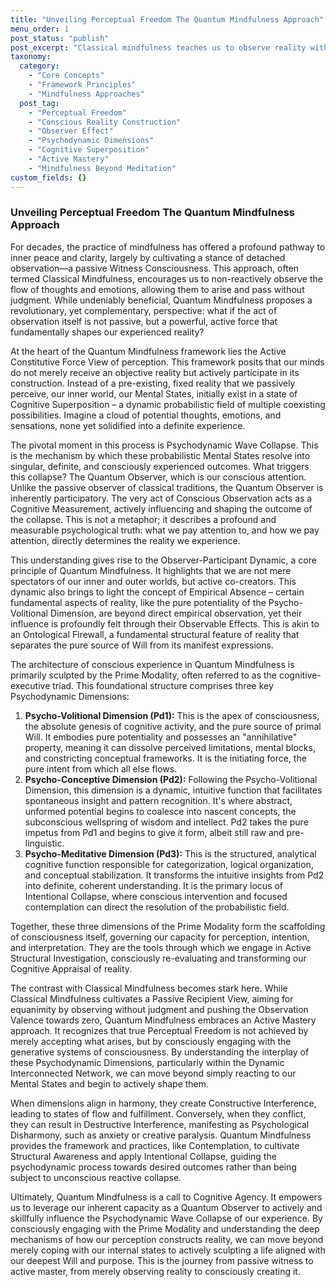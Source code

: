 ```yaml
---
title: "Unveiling Perceptual Freedom The Quantum Mindfulness Approach"
menu_order: 1
post_status: "publish"
post_excerpt: "Classical mindfulness teaches us to observe reality without judgment. But what if observation isn't passive? Quantum Mindfulness introduces a radical shift, revealing how our conscious attention actively shapes the experienced reality, moving us from passive witness to dynamic co-creator of our lives."
taxonomy:
  category:
    - "Core Concepts"
    - "Framework Principles"
    - "Mindfulness Approaches"
  post_tag:
    - "Perceptual Freedom"
    - "Conscious Reality Construction"
    - "Observer Effect"
    - "Psychodynamic Dimensions"
    - "Cognitive Superposition"
    - "Active Mastery"
    - "Mindfulness Beyond Meditation"
custom_fields: {}
---
```


### Unveiling Perceptual Freedom The Quantum Mindfulness Approach

For decades, the practice of mindfulness has offered a profound pathway to inner peace and clarity, largely by cultivating a stance of detached observation—a passive Witness Consciousness. This approach, often termed Classical Mindfulness, encourages us to non-reactively observe the flow of thoughts and emotions, allowing them to arise and pass without judgment. While undeniably beneficial, Quantum Mindfulness proposes a revolutionary, yet complementary, perspective: what if the act of observation itself is not passive, but a powerful, active force that fundamentally shapes our experienced reality?

At the heart of the Quantum Mindfulness framework lies the Active Constitutive Force View of perception. This framework posits that our minds do not merely receive an objective reality but actively participate in its construction. Instead of a pre-existing, fixed reality that we passively perceive, our inner world, our Mental States, initially exist in a state of Cognitive Superposition – a dynamic probabilistic field of multiple coexisting possibilities. Imagine a cloud of potential thoughts, emotions, and sensations, none yet solidified into a definite experience.

The pivotal moment in this process is Psychodynamic Wave Collapse. This is the mechanism by which these probabilistic Mental States resolve into singular, definite, and consciously experienced outcomes. What triggers this collapse? The Quantum Observer, which is our conscious attention. Unlike the passive observer of classical traditions, the Quantum Observer is inherently participatory. The very act of Conscious Observation acts as a Cognitive Measurement, actively influencing and shaping the outcome of the collapse. This is not a metaphor; it describes a profound and measurable psychological truth: what we pay attention to, and how we pay attention, directly determines the reality we experience.

This understanding gives rise to the Observer-Participant Dynamic, a core principle of Quantum Mindfulness. It highlights that we are not mere spectators of our inner and outer worlds, but active co-creators. This dynamic also brings to light the concept of Empirical Absence – certain fundamental aspects of reality, like the pure potentiality of the Psycho-Volitional Dimension, are beyond direct empirical observation, yet their influence is profoundly felt through their Observable Effects. This is akin to an Ontological Firewall, a fundamental structural feature of reality that separates the pure source of Will from its manifest expressions.

The architecture of conscious experience in Quantum Mindfulness is primarily sculpted by the Prime Modality, often referred to as the cognitive-executive triad. This foundational structure comprises three key Psychodynamic Dimensions:

1.  **Psycho-Volitional Dimension (Pd1):** This is the apex of consciousness, the absolute genesis of cognitive activity, and the pure source of primal Will. It embodies pure potentiality and possesses an "annihilative" property, meaning it can dissolve perceived limitations, mental blocks, and constricting conceptual frameworks. It is the initiating force, the pure intent from which all else flows.
2.  **Psycho-Conceptive Dimension (Pd2):** Following the Psycho-Volitional Dimension, this dimension is a dynamic, intuitive function that facilitates spontaneous insight and pattern recognition. It's where abstract, unformed potential begins to coalesce into nascent concepts, the subconscious wellspring of wisdom and intellect. Pd2 takes the pure impetus from Pd1 and begins to give it form, albeit still raw and pre-linguistic.
3.  **Psycho-Meditative Dimension (Pd3):** This is the structured, analytical cognitive function responsible for categorization, logical organization, and conceptual stabilization. It transforms the intuitive insights from Pd2 into definite, coherent understanding. It is the primary locus of Intentional Collapse, where conscious intervention and focused contemplation can direct the resolution of the probabilistic field.

Together, these three dimensions of the Prime Modality form the scaffolding of consciousness itself, governing our capacity for perception, intention, and interpretation. They are the tools through which we engage in Active Structural Investigation, consciously re-evaluating and transforming our Cognitive Appraisal of reality.

The contrast with Classical Mindfulness becomes stark here. While Classical Mindfulness cultivates a Passive Recipient View, aiming for equanimity by observing without judgment and pushing the Observation Valence towards zero, Quantum Mindfulness embraces an Active Mastery approach. It recognizes that true Perceptual Freedom is not achieved by merely accepting what arises, but by consciously engaging with the generative systems of consciousness. By understanding the interplay of these Psychodynamic Dimensions, particularly within the Dynamic Interconnected Network, we can move beyond simply reacting to our Mental States and begin to actively shape them.

When dimensions align in harmony, they create Constructive Interference, leading to states of flow and fulfillment. Conversely, when they conflict, they can result in Destructive Interference, manifesting as Psychological Disharmony, such as anxiety or creative paralysis. Quantum Mindfulness provides the framework and practices, like Contemplation, to cultivate Structural Awareness and apply Intentional Collapse, guiding the psychodynamic process towards desired outcomes rather than being subject to unconscious reactive collapse.

Ultimately, Quantum Mindfulness is a call to Cognitive Agency. It empowers us to leverage our inherent capacity as a Quantum Observer to actively and skillfully influence the Psychodynamic Wave Collapse of our experience. By consciously engaging with the Prime Modality and understanding the deep mechanisms of how our perception constructs reality, we can move beyond merely coping with our internal states to actively sculpting a life aligned with our deepest Will and purpose. This is the journey from passive witness to active master, from merely observing reality to consciously creating it.